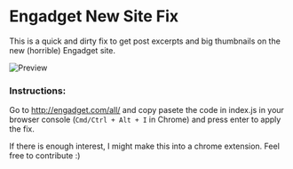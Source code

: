 # Engadget New Site Fix
This is a quick and dirty fix to get post excerpts and big thumbnails on the new (horrible) Engadget site. 

![Preview](https://cloud.githubusercontent.com/assets/1416436/11568600/1cc9f038-99bb-11e5-9278-59dc8d528b46.gif)

### Instructions:

Go to http://engadget.com/all/ and copy pasete the code in index.js in your browser console (`Cmd/Ctrl + Alt + I` in Chrome) and press enter to apply the fix.

If there is enough interest, I might make this into a chrome extension. Feel free to contribute :)
